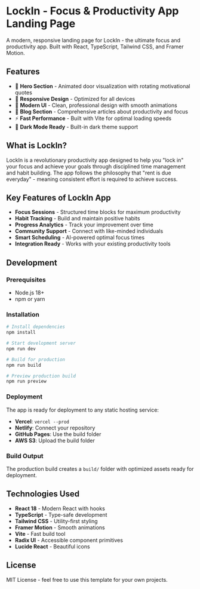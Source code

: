 
# LockIn - Focus & Productivity App Landing Page

A modern, responsive landing page for LockIn - the ultimate focus and productivity app. Built with React, TypeScript, Tailwind CSS, and Framer Motion.

## Features

- 🎯 **Hero Section** - Animated door visualization with rotating motivational quotes
- 📱 **Responsive Design** - Optimized for all devices
- 🎨 **Modern UI** - Clean, professional design with smooth animations
- 📝 **Blog Section** - Comprehensive articles about productivity and focus
- ⚡ **Fast Performance** - Built with Vite for optimal loading speeds
- 🌙 **Dark Mode Ready** - Built-in dark theme support

## What is LockIn?

LockIn is a revolutionary productivity app designed to help you "lock in" your focus and achieve your goals through disciplined time management and habit building. The app follows the philosophy that "rent is due everyday" - meaning consistent effort is required to achieve success.

## Key Features of LockIn App

- **Focus Sessions** - Structured time blocks for maximum productivity
- **Habit Tracking** - Build and maintain positive habits
- **Progress Analytics** - Track your improvement over time
- **Community Support** - Connect with like-minded individuals
- **Smart Scheduling** - AI-powered optimal focus times
- **Integration Ready** - Works with your existing productivity tools

## Development

### Prerequisites

- Node.js 18+ 
- npm or yarn

### Installation

```bash
# Install dependencies
npm install

# Start development server
npm run dev

# Build for production
npm run build

# Preview production build
npm run preview
```

### Deployment

The app is ready for deployment to any static hosting service:

- **Vercel**: `vercel --prod`
- **Netlify**: Connect your repository
- **GitHub Pages**: Use the build folder
- **AWS S3**: Upload the build folder

### Build Output

The production build creates a `build/` folder with optimized assets ready for deployment.

## Technologies Used

- **React 18** - Modern React with hooks
- **TypeScript** - Type-safe development
- **Tailwind CSS** - Utility-first styling
- **Framer Motion** - Smooth animations
- **Vite** - Fast build tool
- **Radix UI** - Accessible component primitives
- **Lucide React** - Beautiful icons

## License

MIT License - feel free to use this template for your own projects.
  